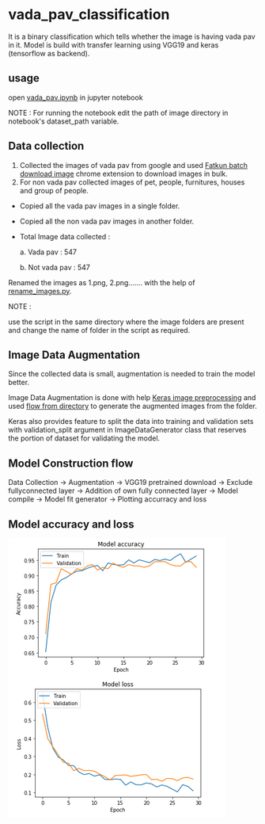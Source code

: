 # vada_pav_classification
It is a binary classification which tells whether the image is having vada pav in it.
Model is build with transfer learning using VGG19 and keras (tensorflow as backend).

## usage 
open [vada_pav.ipynb](https://github.com/jaisanant0/vada_pav_classification/blob/master/vada_pav.ipynb) in jupyter notebook

NOTE :
For running the notebook edit the path of image directory in notebook's dataset_path variable.

## Data collection

1. Collected the images of vada pav from google and used [Fatkun batch download image](https://chrome.google.com/webstore/detail/fatkun-batch-download-ima/nnjjahlikiabnchcpehcpkdeckfgnohf?hl=en) chrome extension to download images in bulk.
2. For non vada pav collected images of pet, people, furnitures, houses and group of people.

 - Copied all the vada pav images in a single folder.
 - Copied all the non vada pav images in another folder.

 - Total Image data collected :
 
      a. Vada pav     : 547

      b. Not vada pav : 547
  
Renamed the images as 1.png, 2.png....... with the help of [rename_images.py](https://github.com/jaisanant0/vada_pav_classification/blob/master/rename_images.py).

NOTE :

use the script in the same directory where the image folders are present and change the name of folder in the script as required. 

## Image Data Augmentation

Since the collected data is small, augmentation is needed to train the model better.

Image Data Augmentation is done with help [Keras image preprocessing](https://keras.io/preprocessing/image/) and used [flow from directory](https://keras.io/preprocessing/image/#flow_from_directory) to generate the augmented images from the folder.

Keras also provides feature to split the data into training and validation sets with validation_split argument in ImageDataGenerator class that reserves the portion of dataset for validating the model.

## Model Construction flow

Data Collection -> Augmentation -> VGG19 pretrained download -> Exclude fullyconnected layer -> Addition of own fully connected layer -> Model compile -> Model fit generator -> Plotting accurracy and loss 

## Model accuracy and loss 

 ![Model plot](https://github.com/jaisanant0/vada_pav_classification/blob/master/vada_pav_plot.png)
